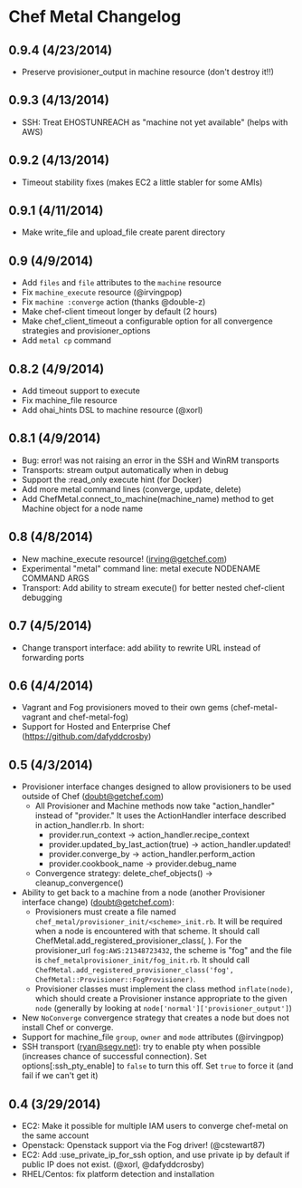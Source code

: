 # Chef Metal Changelog

## 0.9.4 (4/23/2014)

- Preserve provisioner_output in machine resource (don't destroy it!!)

## 0.9.3 (4/13/2014)

- SSH: Treat EHOSTUNREACH as "machine not yet available" (helps with AWS)

## 0.9.2 (4/13/2014)

- Timeout stability fixes (makes EC2 a little stabler for some AMIs)

## 0.9.1 (4/11/2014)

- Make write_file and upload_file create parent directory

## 0.9 (4/9/2014)

- Add `files` and `file` attributes to the `machine` resource
- Fix `machine_execute` resource (@irvingpop)
- Fix `machine :converge` action (thanks @double-z)
- Make chef-client timeout longer by default (2 hours)
- Make chef_client_timeout a configurable option for all convergence strategies and provisioner_options
- Add `metal cp` command

## 0.8.2 (4/9/2014)

- Add timeout support to execute
- Fix machine_file resource
- Add ohai_hints DSL to machine resource (@xorl)

## 0.8.1 (4/9/2014)

- Bug: error! was not raising an error in the SSH and WinRM transports
- Transports: stream output automatically when in debug
- Support the :read_only execute hint (for Docker)
- Add more metal command lines (converge, update, delete)
- Add ChefMetal.connect_to_machine(machine_name) method to get Machine object for a node name

## 0.8 (4/8/2014)

- New machine_execute resource! (irving@getchef.com)
- Experimental "metal" command line: metal execute NODENAME COMMAND ARGS
- Transport: Add ability to stream execute() for better nested chef-client debugging

## 0.7 (4/5/2014)

- Change transport interface: add ability to rewrite URL instead of forwarding ports

## 0.6 (4/4/2014)

- Vagrant and Fog provisioners moved to their own gems (chef-metal-vagrant and chef-metal-fog)
- Support for Hosted and Enterprise Chef (https://github.com/dafyddcrosby)

## 0.5 (4/3/2014)

* Provisioner interface changes designed to allow provisioners to be used outside of Chef (doubt@getchef.com)
  * All Provisioner and Machine methods now take "action_handler" instead of "provider."  It uses the ActionHandler interface described in action_handler.rb.  In short:
    - provider.run_context -> action_handler.recipe_context
    - provider.updated_by_last_action(true) -> action_handler.updated!
    - provider.converge_by -> action_handler.perform_action
    - provider.cookbook_name -> provider.debug_name
  * Convergence strategy: delete_chef_objects() -> cleanup_convergence()
* Ability to get back to a machine from a node (another Provisioner interface change) (doubt@getchef.com):
  * Provisioners must create a file named `chef_metal/provisioner_init/<scheme>_init.rb`.  It will be required when a node is encountered with that scheme.  It should call ChefMetal.add_registered_provisioner_class(<scheme>, <provisioner class name>).  For the provisioner_url `fog:AWS:21348723432`, the scheme is "fog" and the file is `chef_metalprovisioner_init/fog_init.rb`.  It should call `ChefMetal.add_registered_provisioner_class('fog', ChefMetal::Provisioner::FogProvisioner)`.
  * Provisioner classes must implement the class method `inflate(node)`, which should create a Provisioner instance appropriate to the given `node` (generally by looking at `node['normal']['provisioner_output']`)
* New `NoConverge` convergence strategy that creates a node but does not install Chef or converge.
* Support for machine_file `group`, `owner` and `mode` attributes (@irvingpop)
* SSH transport (ryan@segv.net): try to enable pty when possible (increases chance of successful connection).  Set options[:ssh_pty_enable] to `false` to turn this off.  Set `true` to force it (and fail if we can't get it)

## 0.4 (3/29/2014)

* EC2: Make it possible for multiple IAM users to converge chef-metal on the same account
* Openstack: Openstack support via the Fog driver! (@cstewart87)
* EC2: Add :use_private_ip_for_ssh option, and use private ip by default if public IP does not exist.  (@xorl, @dafyddcrosby)
* RHEL/Centos: fix platform detection and installation
